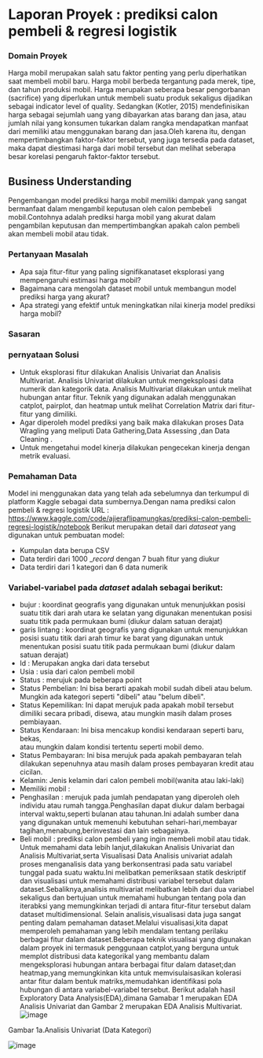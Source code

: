 # Laporan Proyek : prediksi calon pembeli & regresi logistik

### Domain Proyek

Harga mobil merupakan salah satu faktor penting yang perlu diperhatikan saat membeli mobil baru. Harga mobil berbeda tergantung pada merek, tipe, dan tahun produksi mobil. Harga merupakan seberapa besar pengorbanan (sacrifice) yang diperlukan untuk membeli suatu produk sekaligus dijadikan sebagai indicator level of quality. Sedangkan (Kotler, 2015) mendefinisikan harga sebagai sejumlah uang yang dibayarkan atas barang dan jasa, atau jumlah nilai yang konsumen tukarkan dalam rangka mendapatkan manfaat dari memiliki atau menggunakan barang dan jasa.Oleh karena itu, dengan mempertimbangkan faktor-faktor tersebut, yang juga tersedia pada dataset, maka dapat diestimasi harga dari mobil tersebut dan melihat seberapa besar korelasi pengaruh faktor-faktor tersebut.

## Business Understanding

Pengembangan model prediksi harga mobil memiliki dampak yang sangat bermanfaat dalam mengambil keputusan oleh calon pembebeli mobil.Contohnya adalah prediksi harga mobil yang akurat dalam pengambilan keputusan dan mempertimbangkan apakah calon pembeli akan membeli mobil atau tidak.

### Pertanyaan Masalah
- Apa saja fitur-fitur yang paling signifikanataset eksplorasi yang mempengaruhi estimasi harga mobil?
- Bagaimana cara mengolah dataset mobil untuk membangun model prediksi harga yang akurat?
- Apa strategi yang efektif untuk meningkatkan nilai kinerja model prediksi harga mobil?
 
### Sasaran

### pernyataan Solusi
- Untuk eksplorasi fitur dilakukan Analisis Univariat dan Analisis Multivariat. Analisis Univariat dilakukan untuk mengeksploasi data numerik dan kategorik data. Analisis Multivariat dilakukan untuk melihat hubungan antar fitur. Teknik yang digunakan adalah menggunakan catplot, pairplot, dan heatmap untuk melihat Correlation Matrix dari fitur-fitur yang dimiliki.
- Agar diperoleh model prediksi yang baik maka dilakukan proses Data Wragling yang meliputi Data Gathering,Data Assessing ,dan Data Cleaning .
- Untuk mengetahui model kinerja dilakukan pengecekan kinerja dengan metrik evaluasi.
  
### Pemahaman Data 
Model ini menggunakan data yang telah ada sebelumnya dan terkumpul di platform Kaggle sebagai data sumbernya.Dengan nama prediksi calon pembeli & regresi logistik
URL : https://www.kaggle.com/code/ajieraflipamungkas/prediksi-calon-pembeli-regresi-logistik/notebook
Berikut merupakan detail dari _dataseat_ yang digunakan untuk pembuatan model:
- Kumpulan data berupa CSV
- Data terdiri dari 1000 __record_ dengan 7 buah fitur yang diukur
- Data terdiri dari 1 kategori dan 6 data numerik


### Variabel-variabel pada _dataset_ adalah sebagai berikut:
- bujur : koordinat geografis yang digunakan untuk menunjukkan posisi suatu titik dari arah utara ke selatan yang digunakan menentukan posisi suatu titik pada permukaan bumi (diukur dalam satuan derajat)
- garis lintang : koordinat geografis yang digunakan untuk menunjukkan posisi suatu titik dari arah timur ke barat yang digunakan untuk menentukan posisi suatu titik pada permukaan bumi (diukur dalam satuan derajat)
- Id : Merupakan angka dari data tersebut
- Usia : usia dari calon pembeli mobil
- Status : merujuk pada beberapa point
- Status Pembelian: Ini bisa berarti apakah mobil sudah dibeli atau belum. 
  Mungkin ada kategori seperti "dibeli" atau "belum dibeli".
- Status Kepemilikan: Ini dapat merujuk pada apakah mobil tersebut dimiliki 
  secara pribadi, disewa, atau mungkin masih dalam proses pembiayaan.
- Status Kendaraan: Ini bisa mencakup kondisi kendaraan seperti baru, bekas,  
  atau mungkin dalam kondisi tertentu seperti mobil demo.
- Status Pembayaran: Ini bisa merujuk pada apakah pembayaran telah dilakukan 
  sepenuhnya atau masih dalam proses pembayaran kredit atau cicilan.
- Kelamin: Jenis kelamin dari calon pembeli mobil(wanita atau laki-laki)
- Memiliki mobil :
- Penghasilan : merujuk pada jumlah pendapatan yang diperoleh oleh individu 
  atau rumah tangga.Penghasilan dapat diukur dalam berbagai interval 
  waktu,seperti bulanan atau tahunan.Ini adalah sumber dana yang digunakan 
  untuk memenuhi kebutuhan sehari-hari,membayar tagihan,menabung,berinvestasi 
  dan lain sebagainya.
- Beli mobil : prediksi calon pembeli yang ingin membeli mobil atau tidak.
  Untuk memahami data lebih lanjut,dilakukan Analisis Univariat dan Analisis Multivariat,serta Visualisasi Data
Analisis univariat adalah proses menganalisis data yang berkonsentrasi pada satu  variabel tunggal pada suatu waktu.Ini melibatkan pemeriksaan statik deskriptif dan visualisasi untuk memahami distribusi variabel tersebut dalam dataset.Sebaliknya,analisis multivariat melibatkan lebih dari dua variabel sekaligus dan bertujuan untuk memahami hubungan tentang pola dan iterabksi yang memungkinkan terjadi di antara fitur-fitur tersebut dalam dataset multidimensional.
Selain analisis,visualisasi data juga sangat penting dalam pemahaman dataset.Melalui visualisasi,kita dapat memperoleh pemahaman yang lebih mendalam tentang perilaku berbagai fitur dalam dataset.Beberapa teknik visualisai yang digunakan dalam proyek ini termasuk penggunaan catplot,yang berguna untuk memplot distribusi data kategorikal yang membantu dalam mengeksplorasi hubungan antara berbagai fitur dalam dataset;dan heatmap,yang memungkinkan kita untuk memvisulaisasikan kolerasi antar fitur dalam bentuk matriks,memudahkan identifikasi pola hubungan di antara variabel-variabel tersebut.
Berikut adalah hasil Exploratory Data Analysis(EDA),dimana Gamabar 1 merupakan EDA Analisis Univariat dan Gambar 2 merupakan EDA Analisis Multivariat. ![image](https://github.com/Nadiamalau/Proyek-Pertama-Prediktif-Analisis/assets/164990623/608cf83c-9f5f-4949-98a0-35b12567d1a1)

Gambar 1a.Analisis Univariat (Data Kategori)

![image](https://github.com/Nadiamalau/Proyek-Pertama-Prediktif-Analisis/assets/164990623/9e5e9ee4-b0d2-42f9-88df-fa0d2e46f391)


						
							
							
							
							
							
							
							
							

						
							
							
							
							
										
											
											
											
											

				
					
			


						
			
							
							
							
							
							
							
							
					
	

						
							
							
							
							
							
							
							
							

						
							
							
							
							
										
											
											
											
											









  
